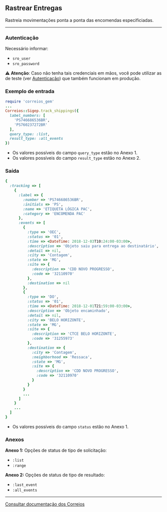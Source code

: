 ## Rastrear Entregas

Rastreia movimentações ponta a ponta das encomendas especificiadas.

____

### Autenticação
Necessário informar:
* `sro_user`
* `sro_password`

⚠️ __Atenção__: Caso não tenha tais credenciais em mãos, você pode utilizar as de teste
(ver [Autenticação](../../README.md#Autenticação)) que também funcionam em produção.

### Exemplo de entrada

```ruby
require 'correios_gem'
...
Correios::Sigep.track_shippings({
  label_numbers: [
    'PS746686536BR',
    'PS760237272BR'
  ],
  query_type: :list,
  result_type: :all_events
})
```
* Os valores possíveis do campo `query_type` estão no Anexo 1.
* Os valores possíveis do campo `result_type` estão no Anexo 2.

### Saída

```ruby
{
  :tracking => [
    {
      :label => {
        :number => 'PS746686536BR',
        :initials => 'PS',
        :name => 'ETIQUETA LÓGICA PAC',
        :category => 'ENCOMENDA PAC'
      },
      :events => [
        {
          :type => 'OEC',
          :status => '01',
          :time => <DateTime: 2018-12-03T10:24:00-03:00>,
          :description => 'Objeto saiu para entrega ao destinatário',
          :detail => nil,
          :city => 'Contagem',
          :state => 'MG',
          :site => {
            :description => 'CDD NOVO PROGRESSO',
            :code => '32110970'
          },
          :destination => nil
        },
        {
          :type => 'DO',
          :status => '01',
          :time => <DateTime: 2018-12-01T21:59:00-03:00>,
          :description => 'Objeto encaminhado',
          :detail => nil,
          :city => 'BELO HORIZONTE',
          :state => 'MG',
          :site => {
            :description => 'CTCE BELO HORIZONTE',
            :code => '31255973'
          },
          :destination => {
            :city => 'Contagem',
            :neighborhood => 'Ressaca',
            :state => 'MG',
            :site => {
              :description => 'CDD NOVO PROGRESSO',
              :code => '32110970'
            }
          }
        }
        ...
      ]
    }
    ...
  ]
}
```
* Os valores possíveis do campo `status` estão no Anexo 1.

### Anexos

__Anexo 1:__
Opções de status de tipo de solicitação:
* `:list`
* `:range`

__Anexo 2:__
Opções de status de tipo de resultado:
* `:last_event`
* `:all_events`
---

[Consultar documentação dos Correios](CORREIOS_DOCUMENT.pdf)
